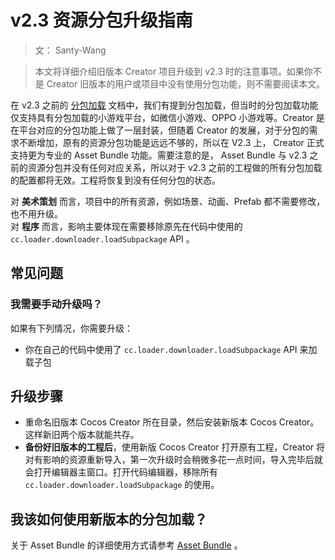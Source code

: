 # v2.3 资源分包升级指南

> 文： Santy-Wang

> 本文将详细介绍旧版本 Creator 项目升级到 v2.3 时的注意事项。如果你不是 Creator 旧版本的用户或项目中没有使用分包功能，则不需要阅读本文。

在 v2.3 之前的 [分包加载](../scripting/subpackage.md) 文档中，我们有提到分包加载，但当时的分包加载功能仅支持具有分包加载的小游戏平台，如微信小游戏、OPPO 小游戏等。Creator 是在平台对应的分包功能上做了一层封装，但随着 Creator 的发展，对于分包的需求不断增加，原有的资源分包功能是远远不够的，所以在 V2.3 上， Creator 正式支持更为专业的 Asset Bundle 功能。需要注意的是， Asset Bundle 与 v2.3 之前的资源分包并没有任何对应关系，所以对于 v2.3 之前的工程做的所有分包加载的配置都将无效。工程将恢复到没有任何分包的状态。

对 **美术策划** 而言，项目中的所有资源，例如场景、动画、Prefab 都不需要修改，也不用升级。<br>
对 **程序** 而言，影响主要体现在需要移除原先在代码中使用的 `cc.loader.downloader.loadSubpackage` API 。

## 常见问题

### 我需要手动升级吗？

如果有下列情况，你需要升级：
 - 你在自己的代码中使用了 `cc.loader.downloader.loadSubpackage` API 来加载子包

## 升级步骤

- 重命名旧版本 Cocos Creator 所在目录，然后安装新版本 Cocos Creator。这样新旧两个版本就能共存。
- **备份好旧版本的工程后**，使用新版 Cocos Creator 打开原有工程，Creator 将对有影响的资源重新导入，第一次升级时会稍微多花一点时间，导入完毕后就会打开编辑器主窗口。打开代码编辑器，移除所有 `cc.loader.downloader.loadSubpackage` 的使用。

## 我该如何使用新版本的分包加载？

关于 Asset Bundle 的详细使用方式请参考 [Asset Bundle](../scripting/asset-bundle.md) 。


